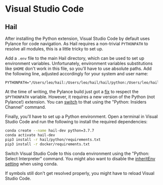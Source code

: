 # Visual Studio Code

## Hail

After installing the Python extension, Visual Studio Code by default uses
Pylance for code navigation. As Hail requires a non-trivial `PYTHONPATH` to
resolve all modules, this is a little tricky to set up.

Add a `.env` file to the main Hail directory, which can be used to set up
environment variables. Unfortunately, environment variables substitutions
like `$HOME` don't work in this file, so you'll have to use absolute paths.
Add the following line, adjusted accordingly for your system and user name:

```
PYTHONPATH="/Users/leo/hail:/Users/leo/hail/hail/python:/Users/leo/hail/gear:/Users/leo/hail/web_common"
```

At the time of writing, the Pylance build just got a [fix] to respect the
`$PYTHONPATH` variable. However, it requires a new version of the Python (not
Pylance!) extension. You can [switch] to that using the "Python: Insiders
Channel" command.

[fix]: https://github.com/microsoft/pylance-release/issues/275
[switch]: https://devblogs.microsoft.com/python/python-in-visual-studio-code-august-2019-release/

Finally, you'll have to set up a Python environment. Open a terminal in
Visual Studio Code and run the following to install the required
dependencies:

```bash
conda create --name hail-dev python=3.7.7
conda activate hail-dev
pip3 install -r hail/python/requirements.txt
pip3 install -r docker/requirements.txt
```

Switch Visual Studio Code to this conda environment using the "Python: Select
Interpreter" command. You might also want to disable the [inheritEnv setting]
when using conda.

[inheritEnv setting]: https://github.com/microsoft/vscode-python/issues/7607

If symbols still don't get resolved properly, you might have to reload Visual
Studio Code.